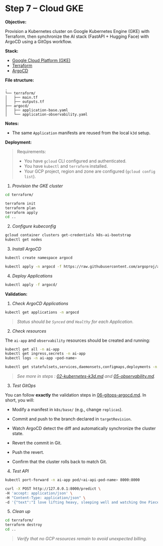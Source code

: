 # Step 7 – Cloud GKE

**Objective:**

Provision a Kubernetes cluster on Google Kubernetes Engine (GKE) with Terraform, then synchronize the AI stack (FastAPI + Hugging Face) with ArgoCD using a GitOps workflow.

**Stack:**

- [Google Cloud Platform (GKE)](https://cloud.google.com/kubernetes-engine)
- [Terraform](https://registry.terraform.io/providers/hashicorp/google/latest/docs)
- [ArgoCD](https://argo-cd.readthedocs.io/en/stable/)

**File structure:**

```
.
└── terraform/
│   ├── main.tf
│   ├── outputs.tf
├── argocd/   
│   ├── application-base.yaml
│   └── application-observability.yaml
```

**Notes:**

- The same `Application` manifests are reused from the local `k3d` setup.

**Deployment:**

> Requirements:  
> - You have `gcloud` CLI configured and authenticated.
> - You have `kubectl` and `terraform` installed.
> - Your GCP project, region and zone are configured (`gcloud config list`).

1. *Provision the GKE cluster*

```bash
cd terraform/

terraform init
terraform plan
terraform apply
cd ..
```

2. *Configure kubeconfig*

```bash
gcloud container clusters get-credentials k8s-ai-bootstrap
kubectl get nodes
```

3. *Install ArgoCD*

```bash
kubectl create namespace argocd

kubectl apply -n argocd -f https://raw.githubusercontent.com/argoproj/argo-cd/stable/manifests/install.yaml
```

4. *Deploy Applications*

```bash
kubectl apply -f argocd/
```

**Validation:**

1. *Check ArgoCD Applications*

```bash
kubectl get applications -n argocd
```

> *Status should be `Synced` and `Healthy` for each Application.*

2. *Check resources*

The `ai-app` and `observability` resources should be created and running:

```bash
kubectl get all -n ai-app
kubectl get ingress,secrets -n ai-app
kubectl logs -n ai-app <pod-name>
```

```bash
kubectl get statefulsets,services,daemonsets,configmaps,deployments -n observability
```

> *See more in steps : [02-kubernetes-k3d.md](02-kubernetes-k3d.md) and [05-observability.md](05-observability.md).*

3. *Test GitOps*

You can follow **exactly** the validation steps in [06-gitops-argocd.md](06-gitops-argocd.md). In short, you will:

- Modify a manifest in `k8s/base/` (e.g., change `replicas`).

- Commit and push to the branch declared in `targetRevision`.

- Watch ArgoCD detect the diff and automatically synchronize the cluster state.

- Revert the commit in Git.

- Push the revert.

- Confirm that the cluster rolls back to match Git.

4. *Test API*

```bash
kubectl port-forward -n ai-app pod/<ai-api-pod-name> 8000:8000
```

```bash
curl -X POST http://127.0.0.1:8000/predict \
-H 'accept: application/json' \
-H "Content-Type: application/json" \
-d '{"text":"I love lifting heavy, sleeping well and watching One Piece."}'
```

5. *Clean up*

```bash
cd terraform/
terraform destroy
cd ..
```

> *Verify that no GCP resources remain to avoid unexpected billing.*